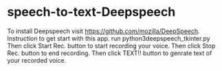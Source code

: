 # speech-to-text-Deepspeech

To install Deepspeech visit https://github.com/mozilla/DeepSpeech.
Instruction to get start with this app.
run python3deepspeech_tkinter.py
Then click Start Rec. button to start recording your voice.
Then click Stop Rec. button to end recording.
Then click TEXT!! button to genrate text of your recorded voice.
